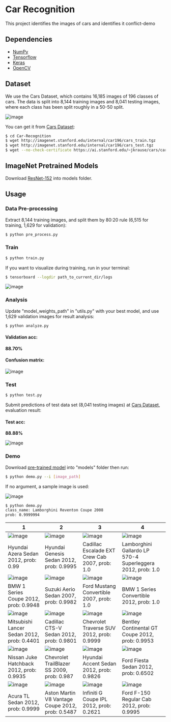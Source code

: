 # Car Recognition

This project identifies the images of cars and identifies it
conflict-demo
## Dependencies

- [NumPy](http://docs.scipy.org/doc/numpy-1.10.1/user/install.html)
- [Tensorflow](https://www.tensorflow.org/versions/r0.8/get_started/os_setup.html)
- [Keras](https://keras.io/#installation)
- [OpenCV](https://opencv-python-tutroals.readthedocs.io/en/latest/)

## Dataset

We use the Cars Dataset, which contains 16,185 images of 196 classes of cars. The data is split into 8,144 training images and 8,041 testing images, where each class has been split roughly in a 50-50 split.

 ![image](https://github.com/foamliu/Car-Recognition/raw/master/images/random.jpg)

You can get it from [Cars Dataset](https://ai.stanford.edu/~jkrause/cars/car_dataset.html):

```bash
$ cd Car-Recognition
$ wget http://imagenet.stanford.edu/internal/car196/cars_train.tgz
$ wget http://imagenet.stanford.edu/internal/car196/cars_test.tgz
$ wget --no-check-certificate https://ai.stanford.edu/~jkrause/cars/car_devkit.tgz
```

## ImageNet Pretrained Models

Download [ResNet-152](https://drive.google.com/file/d/0Byy2AcGyEVxfeXExMzNNOHpEODg/view?usp=sharing) into models folder.

## Usage

### Data Pre-processing
Extract 8,144 training images, and split them by 80:20 rule (6,515 for training, 1,629 for validation):
```bash
$ python pre_process.py
```

### Train
```bash
$ python train.py
```

If you want to visualize during training, run in your terminal:
```bash
$ tensorboard --logdir path_to_current_dir/logs
```

 ![image](https://github.com/foamliu/Car-Recognition/raw/master/images/train.jpg)

### Analysis
Update "model_weights_path" in "utils.py" with your best model, and use 1,629 validation images for result analysis:
```bash
$ python analyze.py
```

#### Validation acc:
**88.70%**

#### Confusion matrix:

 ![image](https://github.com/foamliu/Car-Recognition/raw/master/images/confusion_matrix.jpg)

### Test
```bash
$ python test.py
```

Submit predictions of test data set (8,041 testing images) at [Cars Dataset](https://ai.stanford.edu/~jkrause/cars/car_dataset.html), evaluation result:

#### Test acc:
**88.88%**

 ![image](https://github.com/foamliu/Car-Recognition/raw/master/images/test.jpg)

### Demo
Download [pre-trained model](https://github.com/foamliu/Car-Recognition/releases/download/v1.0/model.96-0.89.hdf5) into "models" folder then run:

```bash
$ python demo.py --i [image_path]
```
If no argument, a sample image is used:

 ![image](https://github.com/foamliu/Car-Recognition/raw/master/images/samples/07647.jpg)

```bash
$ python demo.py
class_name: Lamborghini Reventon Coupe 2008
prob: 0.9999994
```

1 | 2 | 3 | 4 |
|---|---|---|---|
|![image](https://github.com/foamliu/Car-Recognition/raw/master/images/0_out.png)  | ![image](https://github.com/foamliu/Car-Recognition/raw/master/images/1_out.png) | ![image](https://github.com/foamliu/Car-Recognition/raw/master/images/2_out.png)|![image](https://github.com/foamliu/Car-Recognition/raw/master/images/3_out.png) |
|Hyundai Azera Sedan 2012, prob: 0.99|Hyundai Genesis Sedan 2012, prob: 0.9995|Cadillac Escalade EXT Crew Cab 2007, prob: 1.0|Lamborghini Gallardo LP 570-4 Superleggera 2012, prob: 1.0|
|![image](https://github.com/foamliu/Car-Recognition/raw/master/images/4_out.png)  | ![image](https://github.com/foamliu/Car-Recognition/raw/master/images/5_out.png) | ![image](https://github.com/foamliu/Car-Recognition/raw/master/images/6_out.png)|![image](https://github.com/foamliu/Car-Recognition/raw/master/images/7_out.png) |
|BMW 1 Series Coupe 2012, prob: 0.9948|Suzuki Aerio Sedan 2007, prob: 0.9982|Ford Mustang Convertible 2007, prob: 1.0|BMW 1 Series Convertible 2012, prob: 1.0|
|![image](https://github.com/foamliu/Car-Recognition/raw/master/images/8_out.png)  | ![image](https://github.com/foamliu/Car-Recognition/raw/master/images/9_out.png) | ![image](https://github.com/foamliu/Car-Recognition/raw/master/images/10_out.png)|![image](https://github.com/foamliu/Car-Recognition/raw/master/images/11_out.png)|
|Mitsubishi Lancer Sedan 2012, prob: 0.4401|Cadillac CTS-V Sedan 2012, prob: 0.9801|Chevrolet Traverse SUV 2012, prob: 0.9999|Bentley Continental GT Coupe 2012, prob: 0.9953|
|![image](https://github.com/foamliu/Car-Recognition/raw/master/images/12_out.png) | ![image](https://github.com/foamliu/Car-Recognition/raw/master/images/13_out.png)| ![image](https://github.com/foamliu/Car-Recognition/raw/master/images/14_out.png)|![image](https://github.com/foamliu/Car-Recognition/raw/master/images/15_out.png)|
|Nissan Juke Hatchback 2012, prob: 0.9935|Chevrolet TrailBlazer SS 2009, prob: 0.987|Hyundai Accent Sedan 2012, prob: 0.9826|Ford Fiesta Sedan 2012, prob: 0.6502|
|![image](https://github.com/foamliu/Car-Recognition/raw/master/images/16_out.png) | ![image](https://github.com/foamliu/Car-Recognition/raw/master/images/17_out.png)|![image](https://github.com/foamliu/Car-Recognition/raw/master/images/18_out.png) | ![image](https://github.com/foamliu/Car-Recognition/raw/master/images/19_out.png)|
|Acura TL Sedan 2012, prob: 0.9999|Aston Martin V8 Vantage Coupe 2012, prob: 0.5487|Infiniti G Coupe IPL 2012, prob: 0.2621|Ford F-150 Regular Cab 2012, prob: 0.9995|
